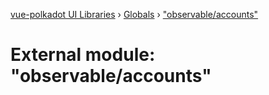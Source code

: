 [vue-polkadot UI Libraries](../README.md) › [Globals](../globals.md) › ["observable/accounts"](_observable_accounts_.md)

# External module: "observable/accounts"


